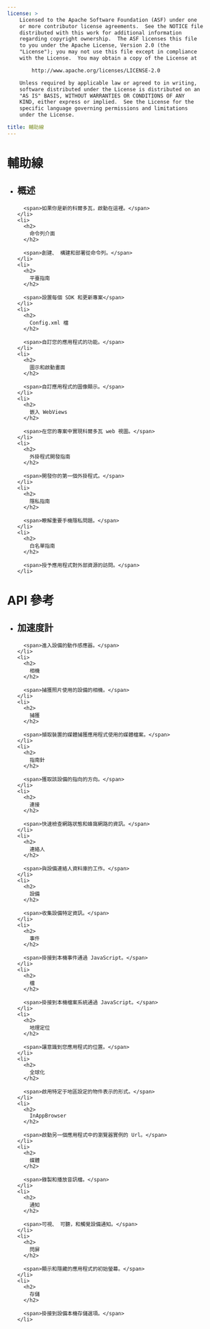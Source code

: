 ```yaml
---
license: >
    Licensed to the Apache Software Foundation (ASF) under one
    or more contributor license agreements.  See the NOTICE file
    distributed with this work for additional information
    regarding copyright ownership.  The ASF licenses this file
    to you under the Apache License, Version 2.0 (the
    "License"); you may not use this file except in compliance
    with the License.  You may obtain a copy of the License at

        http://www.apache.org/licenses/LICENSE-2.0

    Unless required by applicable law or agreed to in writing,
    software distributed under the License is distributed on an
    "AS IS" BASIS, WITHOUT WARRANTIES OR CONDITIONS OF ANY
    KIND, either express or implied.  See the License for the
    specific language governing permissions and limitations
    under the License.

title: 輔助線
---
```


<div id="home">
  <h1>
    輔助線
  </h1>

  <ul>
    <li>
      <h2>
        概述
      </h2>

      <span>如果你是新的科爾多瓦，啟動在這裡。</span>
    </li>
    <li>
      <h2>
        命令列介面
      </h2>

      <span>創建、 構建和部署從命令列。</span>
    </li>
    <li>
      <h2>
        平臺指南
      </h2>

      <span>設置每個 SDK 和更新專案</span>
    </li>
    <li>
      <h2>
        Config.xml 檔
      </h2>

      <span>自訂您的應用程式的功能。</span>
    </li>
    <li>
      <h2>
        圖示和啟動畫面
      </h2>

      <span>自訂應用程式的圖像顯示。</span>
    </li>
    <li>
      <h2>
        嵌入 WebViews
      </h2>

      <span>在您的專案中實現科爾多瓦 web 視圖。</span>
    </li>
    <li>
      <h2>
        外掛程式開發指南
      </h2>

      <span>開發你的第一個外掛程式。</span>
    </li>
    <li>
      <h2>
        隱私指南
      </h2>

      <span>瞭解重要手機隱私問題。</span>
    </li>
    <li>
      <h2>
        白名單指南
      </h2>

      <span>授予應用程式對外部資源的訪問。</span>
    </li>
  </ul>

  <h1>
    API 參考
  </h1>

  <ul>
    <li>
      <h2>
        加速度計
      </h2>

      <span>進入設備的動作感應器。</span>
    </li>
    <li>
      <h2>
        相機
      </h2>

      <span>捕獲照片使用的設備的相機。</span>
    </li>
    <li>
      <h2>
        捕獲
      </h2>

      <span>擷取裝置的媒體捕獲應用程式使用的媒體檔案。</span>
    </li>
    <li>
      <h2>
        指南針
      </h2>

      <span>獲取該設備的指向的方向。</span>
    </li>
    <li>
      <h2>
        連接
      </h2>

      <span>快速檢查網路狀態和蜂窩網路的資訊。</span>
    </li>
    <li>
      <h2>
        連絡人
      </h2>

      <span>與設備連絡人資料庫的工作。</span>
    </li>
    <li>
      <h2>
        設備
      </h2>

      <span>收集設備特定資訊。</span>
    </li>
    <li>
      <h2>
        事件
      </h2>

      <span>掛接到本機事件通過 JavaScript。</span>
    </li>
    <li>
      <h2>
        檔
      </h2>

      <span>掛接到本機檔案系統通過 JavaScript。</span>
    </li>
    <li>
      <h2>
        地理定位
      </h2>

      <span>讓意識到您應用程式的位置。</span>
    </li>
    <li>
      <h2>
        全球化
      </h2>

      <span>啟用特定于地區設定的物件表示的形式。</span>
    </li>
    <li>
      <h2>
        InAppBrowser
      </h2>

      <span>啟動另一個應用程式中的瀏覽器實例的 Url。</span>
    </li>
    <li>
      <h2>
        媒體
      </h2>

      <span>錄製和播放音訊檔。</span>
    </li>
    <li>
      <h2>
        通知
      </h2>

      <span>可視、 可聽，和觸覺設備通知。</span>
    </li>
    <li>
      <h2>
        閃屏
      </h2>

      <span>顯示和隱藏的應用程式的初始螢幕。</span>
    </li>
    <li>
      <h2>
        存儲
      </h2>

      <span>掛接到設備本機存儲選項。</span>
    </li>
  </ul>
</div>
